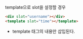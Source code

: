 template으로 slot을 설정할 경우

```html
<div slot="username"></div>
<template slot="time"></template>
```

- template 태그의 내용만 삽입된다.
